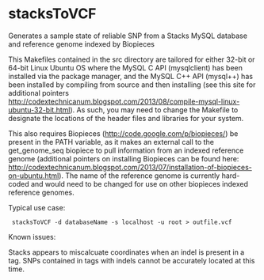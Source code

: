 stacksToVCF
===========

Generates a sample state  of reliable SNP from a Stacks MySQL database and reference genome indexed by Biopieces


This Makefiles contained in the src directory are tailored for either 32-bit or 64-bit Linux Ubuntu OS where the MySQL C API (mysqlclient) has been installed via the package manager, and the MySQL C++ API (mysql++) has been installed by compiling from source and then installing (see this site for additional pointers http://codextechnicanum.blogspot.com/2013/08/compile-mysql-linux-ubuntu-32-bit.html). As such, you may need to change the Makefile to designate the locations of the header files and libraries for your system.

This also requires Biopieces (http://code.google.com/p/biopieces/) be present in the PATH variable, as it makes an external call to the get_genome_seq biopiece to pull information from an indexed reference genome (additional pointers on installing Biopieces can be found here: http://codextechnicanum.blogspot.com/2013/07/installation-of-biopieces-on-ubuntu.html). The name of the reference genome is currently hard-coded and would need to be changed for use on other biopieces indexed reference genomes.

Typical use case:

     stacksToVCF -d databaseName -s localhost -u root > outfile.vcf
     
Known issues:

Stacks appears to miscalcuate coordinates when an indel is present in a tag. SNPs contained in tags with indels cannot be accurately located at this time.
